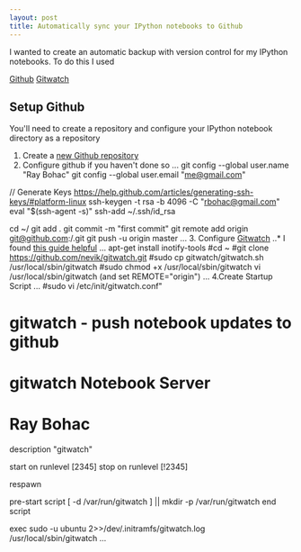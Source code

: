 ```yaml
---
layout: post
title: Automatically sync your IPython notebooks to Github
---
```

I wanted to create an automatic backup with version control for my IPython notebooks. To do this I used

[Github](https://github.com/)
[Gitwatch](https://github.com/nevik/gitwatch)

## Setup Github
You'll need to create a repository and configure your IPython notebook directory as a repository
1. Create a [new Github repository](https://help.github.com/articles/create-a-repo/)
2. Configure github if you haven't done so
...
git config --global user.name "Ray Bohac"
git config --global user.email "me@gmail.com"

// Generate Keys https://help.github.com/articles/generating-ssh-keys/#platform-linux
ssh-keygen -t rsa -b 4096 -C "rbohac@gmail.com"
eval "$(ssh-agent -s)"
ssh-add ~/.ssh/id_rsa

cd ~/<MYNOTEBOOKDIR>
git add .
git commit -m "first commit"
git remote add origin git@github.com:<USERNAME>/<REPO-NAME>.git
git push -u origin master
...
3. Configure [Gitwatch](https://github.com/nevik/gitwatch)
..* I found [this guide helpful](https://github.com/nevik/gitwatch/wiki/gitwatch-as-a-service-on-Debian-with-supervisord)
...
apt-get install inotify-tools
#cd ~
#git clone https://github.com/nevik/gitwatch.git
#sudo cp gitwatch/gitwatch.sh /usr/local/sbin/gitwatch
#sudo chmod +x /usr/local/sbin/gitwatch
vi /usr/local/sbin/gitwatch 
(and set REMOTE="origin")
...
4.Create Startup Script
...
#sudo vi /etc/init/gitwatch.conf"
# gitwatch - push notebook updates to github
#
# gitwatch Notebook Server
# Ray Bohac

description     "gitwatch"

start on runlevel [2345]
stop on runlevel [!2345]

respawn

pre-start script
    [ -d /var/run/gitwatch   ] || mkdir -p /var/run/gitwatch
end script

exec sudo -u ubuntu 2>>/dev/.initramfs/gitwatch.log /usr/local/sbin/gitwatch <MYNOTEBOOKDIR>
...
